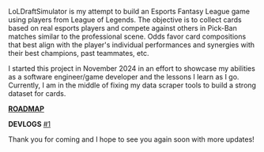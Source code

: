 LoLDraftSimulator is my attempt to build an Esports Fantasy League game using players from League of Legends. The objective is to collect cards based on real esports players and compete against others in Pick-Ban matches similar to the professional scene. Odds favor card compositions that best align with the player's individual performances and synergies with their best champions, past teammates, etc. 

I started this project in November 2024 in an effort to showcase my abilities as a software engineer/game developer and the lessons I learn as I go. Currently, I am in the middle of fixing my data scraper tools to build a strong dataset for cards. 

<b>[ROADMAP](https://www.notion.so/LoLDraftSimulator-Roadmap-1de9f96c2cf7806e8635f00224dfcae4?pvs=4)</b>

<b>DEVLOGS</b>
[#1](https://resonant-moonstone-796.notion.site/LoLDraftSimulator-Log-1-Catchup-1d09f96c2cf780c4bd2cc54e7f186dd9)

Thank you for coming and I hope to see you again soon with more updates!
